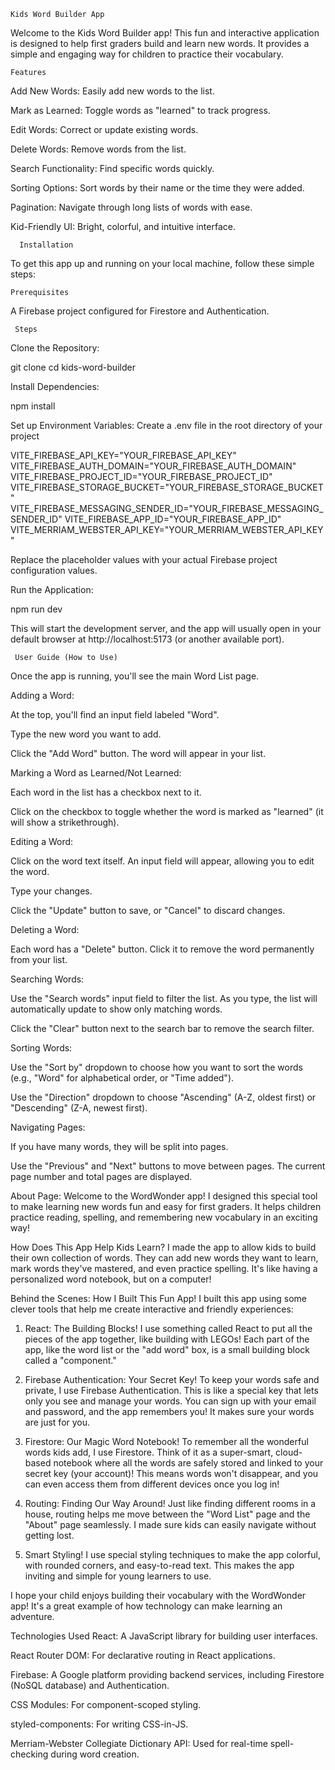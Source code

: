     Kids Word Builder App

Welcome to the Kids Word Builder app! This fun and interactive application is designed to help first graders build and learn new words. It provides a simple and engaging way for children to practice their vocabulary.

    Features

Add New Words: Easily add new words to the list.

Mark as Learned: Toggle words as "learned" to track progress.

Edit Words: Correct or update existing words.

Delete Words: Remove words from the list.

Search Functionality: Find specific words quickly.

Sorting Options: Sort words by their name or the time they were added.

Pagination: Navigate through long lists of words with ease.

Kid-Friendly UI: Bright, colorful, and intuitive interface.

      Installation

To get this app up and running on your local machine, follow these simple steps:

    Prerequisites

A Firebase project configured for Firestore and Authentication.

     Steps

Clone the Repository:

git clone <your-repository-url>
cd kids-word-builder

Install Dependencies:

npm install

Set up Environment Variables:
Create a .env file in the root directory of your project

VITE_FIREBASE_API_KEY="YOUR_FIREBASE_API_KEY"
VITE_FIREBASE_AUTH_DOMAIN="YOUR_FIREBASE_AUTH_DOMAIN"
VITE_FIREBASE_PROJECT_ID="YOUR_FIREBASE_PROJECT_ID"
VITE_FIREBASE_STORAGE_BUCKET="YOUR_FIREBASE_STORAGE_BUCKET"
VITE_FIREBASE_MESSAGING_SENDER_ID="YOUR_FIREBASE_MESSAGING_SENDER_ID"
VITE_FIREBASE_APP_ID="YOUR_FIREBASE_APP_ID"
VITE_MERRIAM_WEBSTER_API_KEY="YOUR_MERRIAM_WEBSTER_API_KEY"

Replace the placeholder values with your actual Firebase project configuration values.

Run the Application:

npm run dev

This will start the development server, and the app will usually open in your default browser at http://localhost:5173 (or another available port).

     User Guide (How to Use)

Once the app is running, you'll see the main Word List page.

Adding a Word:

At the top, you'll find an input field labeled "Word".

Type the new word you want to add.

Click the "Add Word" button. The word will appear in your list.

Marking a Word as Learned/Not Learned:

Each word in the list has a checkbox next to it.

Click on the checkbox to toggle whether the word is marked as "learned" (it will show a strikethrough).

Editing a Word:

Click on the word text itself. An input field will appear, allowing you to edit the word.

Type your changes.

Click the "Update" button to save, or "Cancel" to discard changes.

Deleting a Word:

Each word has a "Delete" button. Click it to remove the word permanently from your list.

Searching Words:

Use the "Search words" input field to filter the list. As you type, the list will automatically update to show only matching words.

Click the "Clear" button next to the search bar to remove the search filter.

Sorting Words:

Use the "Sort by" dropdown to choose how you want to sort the words (e.g., "Word" for alphabetical order, or "Time added").

Use the "Direction" dropdown to choose "Ascending" (A-Z, oldest first) or "Descending" (Z-A, newest first).

Navigating Pages:

If you have many words, they will be split into pages.

Use the "Previous" and "Next" buttons to move between pages. The current page number and total pages are displayed.

About Page:
Welcome to the WordWonder app! I designed this special tool to make learning new words fun and easy for first graders. It helps children practice reading, spelling, and remembering new vocabulary in an exciting way!

How Does This App Help Kids Learn?
I made the app to allow kids to build their own collection of words. They can add new words they want to learn, mark words they've mastered, and even practice spelling. It's like having a personalized word notebook, but on a computer!

Behind the Scenes: How I Built This Fun App!
I built this app using some clever tools that help me create interactive and friendly experiences:

1. React: The Building Blocks!
   I use something called React to put all the pieces of the app together, like building with LEGOs! Each part of the app, like the word list or the "add word" box, is a small building block called a "component."

2. Firebase Authentication: Your Secret Key!
   To keep your words safe and private, I use Firebase Authentication. This is like a special key that lets only you see and manage your words. You can sign up with your email and password, and the app remembers you! It makes sure your words are just for you.

3. Firestore: Our Magic Word Notebook!
   To remember all the wonderful words kids add, I use Firestore. Think of it as a super-smart, cloud-based notebook where all the words are safely stored and linked to your secret key (your account)! This means words won't disappear, and you can even access them from different devices once you log in!

4. Routing: Finding Our Way Around!
   Just like finding different rooms in a house, routing helps me move between the "Word List" page and the "About" page seamlessly. I made sure kids can easily navigate without getting lost.

5. Smart Styling!
   I use special styling techniques to make the app colorful, with rounded corners, and easy-to-read text. This makes the app inviting and simple for young learners to use.

I hope your child enjoys building their vocabulary with the WordWonder app! It's a great example of how technology can make learning an adventure.

Technologies Used
React: A JavaScript library for building user interfaces.

React Router DOM: For declarative routing in React applications.

Firebase: A Google platform providing backend services, including Firestore (NoSQL database) and Authentication.

CSS Modules: For component-scoped styling.

styled-components: For writing CSS-in-JS.

Merriam-Webster Collegiate Dictionary API: Used for real-time spell-checking during word creation.
